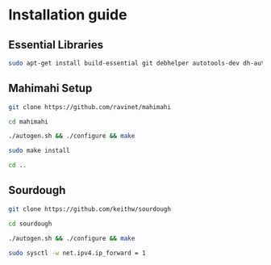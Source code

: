 # Installation guide

## Essential Libraries

``` bash
sudo apt-get install build-essential git debhelper autotools-dev dh-autoreconf iptables protobuf-compiler libprotobuf-dev pkg-config libssl-dev dnsmasq-base ssl-cert libxcb-present-dev libcairo2-dev libpango1.0-dev iproute2 apache2-dev apache2-bin iptables dnsmasq-base gnuplot iproute2 apache2-api-20120211 libwww-perl
```

## Mahimahi Setup

``` bash
git clone https://github.com/ravinet/mahimahi
```

``` bash
cd mahimahi
```

``` bash
./autogen.sh && ./configure && make
```

``` bash
sudo make install
```

``` bash
cd ..
```

## Sourdough

``` bash
git clone https://github.com/keithw/sourdough
```

``` bash
cd sourdough
```

``` bash
./autogen.sh && ./configure && make
```

``` bash
sudo sysctl -w net.ipv4.ip_forward = 1
```
